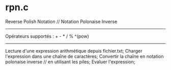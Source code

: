 # rpn.c
Reverse Polish Notation // Notation Polonaise Inverse 

*****
Opérateurs supportés : + - * / % ^(pow)

*****
Lecture d'une expression arithmétique depuis fichier.txt; 
Charger l'expression dans une chaîne de caractères; 
Convertir la chaîne en notation polonaise inverse  // en utilisant les piles; 
Evaluer l'expression; 
